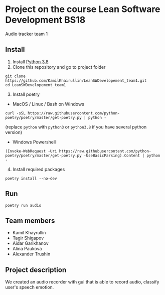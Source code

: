# Project on the course Lean Software Development BS18
Audio tracker team 1

## Install
1) Install [Python 3.8](https://www.python.org/downloads/)
2) Clone this repository and go to project folder
```shell
git clone https://github.com/KamilKhairullin/LeanSWDevelopement_team1.git
cd LeanSWDevelopement_team1
```
3) Install poetry
- MacOS / Linux / Bash on Windows 
```shell
curl -sSL https://raw.githubusercontent.com/python-poetry/poetry/master/get-poetry.py | python -
```
(replace `python` with `python3` or `python3.8` if you have several python version)
- Windows Powershell
```
(Invoke-WebRequest -Uri https://raw.githubusercontent.com/python-poetry/poetry/master/get-poetry.py -UseBasicParsing).Content | python -
```
4) Install required packages
```shell
poetry install --no-dev
```

## Run
```shell
poetry run audio
```

## Team members
* Kamil Khayrullin
* Tagir Shigapov
* Aidar Garikhanov
* Alina Paukova
* Alexander Trushin
## Project description
We created an audio recorder with gui that is able to record audio, classify user's speech emotion.
